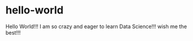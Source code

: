 # hello-world

Hello World!!! I am so crazy and eager to learn Data Science!!! wish me the best!!! 
